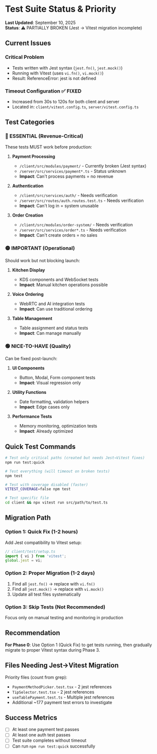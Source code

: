 # Test Suite Status & Priority

**Last Updated**: September 10, 2025  
**Status**: ⚠️ PARTIALLY BROKEN (Jest → Vitest migration incomplete)

## Current Issues

### Critical Problem
- Tests written with Jest syntax (`jest.fn()`, `jest.mock()`)
- Running with Vitest (uses `vi.fn()`, `vi.mock()`)
- Result: ReferenceError: jest is not defined

### Timeout Configuration ✅ FIXED
- Increased from 30s to 120s for both client and server
- Located in: `client/vitest.config.ts`, `server/vitest.config.ts`

## Test Categories

### 🔴 ESSENTIAL (Revenue-Critical)
These tests MUST work before production:

1. **Payment Processing**
   - `/client/src/modules/payment/` - Currently broken (Jest syntax)
   - `/server/src/services/payment*.ts` - Status unknown
   - **Impact**: Can't process payments = no revenue

2. **Authentication**
   - `/client/src/services/auth/` - Needs verification
   - `/server/src/routes/auth.routes.test.ts` - Needs verification
   - **Impact**: Can't log in = system unusable

3. **Order Creation**
   - `/client/src/modules/order-system/` - Needs verification
   - `/server/src/services/order*.ts` - Needs verification
   - **Impact**: Can't create orders = no sales

### 🟡 IMPORTANT (Operational)
Should work but not blocking launch:

1. **Kitchen Display**
   - KDS components and WebSocket tests
   - **Impact**: Manual kitchen operations possible

2. **Voice Ordering**
   - WebRTC and AI integration tests
   - **Impact**: Can use traditional ordering

3. **Table Management**
   - Table assignment and status tests
   - **Impact**: Can manage manually

### 🟢 NICE-TO-HAVE (Quality)
Can be fixed post-launch:

1. **UI Components**
   - Button, Modal, Form component tests
   - **Impact**: Visual regression only

2. **Utility Functions**
   - Date formatting, validation helpers
   - **Impact**: Edge cases only

3. **Performance Tests**
   - Memory monitoring, optimization tests
   - **Impact**: Already optimized

## Quick Test Commands

```bash
# Test only critical paths (created but needs Jest→Vitest fixes)
npm run test:quick

# Test everything (will timeout on broken tests)
npm test

# Test with coverage disabled (faster)
VITEST_COVERAGE=false npm test

# Test specific file
cd client && npx vitest run src/path/to/test.ts
```

## Migration Path

### Option 1: Quick Fix (1-2 hours)
Add Jest compatibility to Vitest setup:
```javascript
// client/test/setup.ts
import { vi } from 'vitest';
global.jest = vi;
```

### Option 2: Proper Migration (1-2 days)
1. Find all `jest.fn()` → replace with `vi.fn()`
2. Find all `jest.mock()` → replace with `vi.mock()`
3. Update all test files systematically

### Option 3: Skip Tests (Not Recommended)
Focus only on manual testing and monitoring in production

## Recommendation

**For Phase 0**: Use Option 1 (Quick Fix) to get tests running, then gradually migrate to proper Vitest syntax during Phase 3.

## Files Needing Jest→Vitest Migration

Priority files (count from grep):
- `PaymentMethodPicker.test.tsx` - 2 jest references
- `TipSelector.test.tsx` - 2 jest references
- `useTablePayment.test.ts` - Multiple jest references
- Additional ~177 payment test errors to investigate

## Success Metrics

- [ ] At least one payment test passes
- [ ] At least one auth test passes
- [ ] Test suite completes without timeout
- [ ] Can run `npm run test:quick` successfully